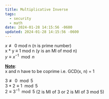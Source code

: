 ```yaml
---
title: Multiplicative Inverse
tags:
  - security
  - math
date: 2024-01-28 14:15:56 -0600
updated: 2024-01-28 14:15:56 -0600
---
```


$x \not\equiv 0$ mod n (n is prime number)  
x * y ≡ 1 mod n (y is an MI of mod n)  
$y \equiv x^{-1} \mod n$

**<u>Note</u>**:  
x and n have to be coprime i.e. GCD(x, n) = 1

$3 \not\equiv 0 \mod 5$  
$3 * 2 \equiv 1 \mod 5$  
$2 \equiv 3^{-1} \mod 5$ (2 is MI of 3 or 2 is MI of 3 mod 5)
